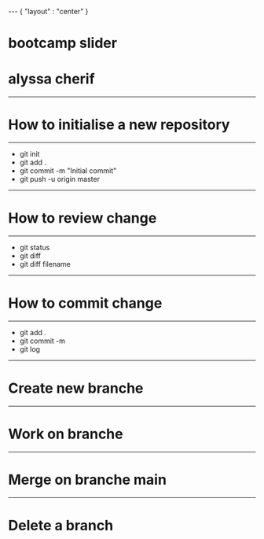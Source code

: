 --- { "layout" : "center" }
# bootcamp slider
# alyssa cherif

---
# How to initialise a new repository
---
- git init
- git add .
- git commit -m "Initial commit"
- git push -u origin master
---

# How to review change
---
- git status
- git diff
- git diff filename
--- 

# How to commit change
---
- git add .
- git commit -m 
- git log 

---
# Create new branche

---

# Work on branche 

---

# Merge on branche main

---

# Delete a branch
